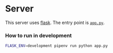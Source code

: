 # Server

This server uses [flask](http://flask.pocoo.org/).
The entry point is [`app.py`](app.py).

### How to run in development

```bash
FLASK_ENV=development pipenv run python app.py
```

